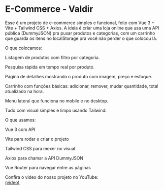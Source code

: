 # E-Commerce - Valdir

Esse é um projeto de e-commerce simples e funcional, feito com Vue 3 + Vite + Tailwind CSS + Axios. A ideia é criar uma loja online que usa uma API pública (DummyJSON) pra puxar produtos e categorias, com um carrinho que guarda os itens no localStorage pra você não perder o que colocou lá.

O que colocamos:

Listagem de produtos com filtro por categoria.

Pesquisa rápida em tempo real por produto.

Página de detalhes mostrando o produto com imagem, preço e estoque.

Carrinho com funções básicas: adicionar, remover, mudar quantidade, total atualizado na hora.

Menu lateral que funciona no mobile e no desktop.

Tudo com visual simples e limpo usando Tailwind.

O que usamos:

Vue 3 com API

Vite para rodar e criar o projeto

Tailwind CSS para mexer no visual

Axios para chamar a API DummyJSON

Vue Router para navegar entre as páginas

Confira o video do nosso projeto no YouTube:  
[(video)](https://youtu.be/x8CDddWrTkc)
